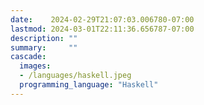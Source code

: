 ```yaml
---
date:    2024-02-29T21:07:03.006780-07:00
lastmod: 2024-03-01T22:11:36.656787-07:00
description: ""
summary:     ""
cascade:
  images:
  - /languages/haskell.jpeg
  programming_language: "Haskell"
---
```

